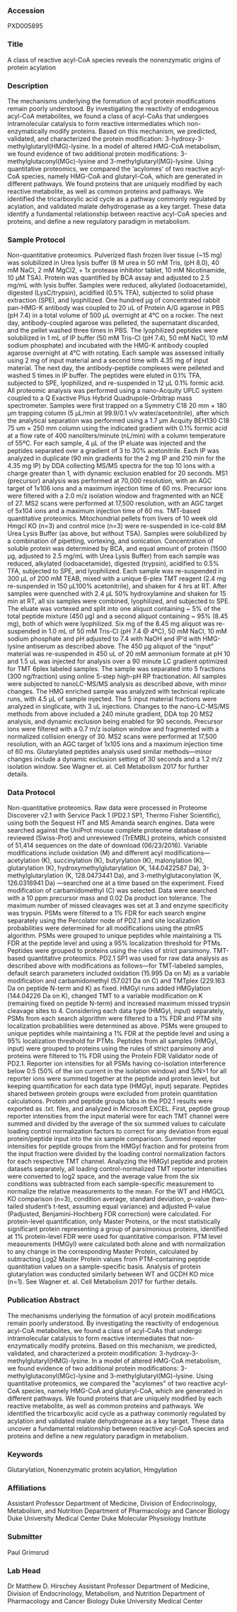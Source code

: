### Accession
PXD005895

### Title
A class of reactive acyl-CoA species reveals the nonenzymatic origins of protein acylation

### Description
The mechanisms underlying the formation of acyl protein modifications remain poorly understood. By investigating the reactivity of endogenous acyl-CoA metabolites, we found a class of acyl-CoAs that undergoes intramolecular catalysis to form reactive intermediates which non-enzymatically modify proteins. Based on this mechanism, we predicted, validated, and characterized the protein modification: 3-hydroxy-3-methylglutaryl(HMG)-lysine. In a model of altered HMG-CoA metabolism, we found evidence of two additional protein modifications: 3-methylglutaconyl(MGc)-lysine and 3-methylglutaryl(MG)-lysine. Using quantitative proteomics, we compared the ‘acylomes’ of two reactive acyl-CoA species, namely HMG-CoA and glutaryl-CoA, which are generated in different pathways. We found proteins that are uniquely modified by each reactive metabolite, as well as common proteins and pathways. We identified the tricarboxylic acid cycle as a pathway commonly regulated by acylation, and validated malate dehydrogenase as a key target. These data identify a fundamental relationship between reactive acyl-CoA species and proteins, and define a new regulatory paradigm in metabolism.

### Sample Protocol
Non-quantitative proteomics. Pulverized flash frozen liver tissue (~15 mg) was solubilized in Urea lysis buffer (8 M urea in 50 mM Tris, (pH 8.0), 40 mM NaCl, 2 mM MgCl2, + 1x protease inhibitor tablet, 10 mM Nicotinamide, 10 µM TSA). Protein was quantified by BCA assay and adjusted to 2.5 mg/mL with lysis buffer. Samples were reduced, alkylated (iodoacetamide), digested (LysC/trypsin), acidified (0.5% TFA), subjected to solid phase extraction (SPE), and lyophilized. One hundred µg of concentrated rabbit pan-HMG-K antibody was coupled to 20 uL of Protein A/G agarose in PBS (pH 7.4) in a total volume of 500 µL overnight at 4°C on a rocker. The next day, antibody-coupled agarose was pelleted, the supernatant discarded, and the pellet washed three times in PBS. The lyophilized peptides were solubilized in 1 mL of IP buffer (50 mM Tris-Cl (pH 7.4), 50 mM NaCl, 10 mM sodium phosphate) and incubated with the HMG-K antibody coupled agarose overnight at 4°C with rotating. Each sample was assessed initially using 2 mg of input material and a second time with 4.35 mg of input material. The next day, the antibody-peptide complexes were pelleted and washed 5 times in IP buffer. The peptides were eluted in 0.1% TFA, subjected to SPE, lyophilized, and re-suspended in 12 µL 0.1% formic acid. All proteomic analysis was performed using a nano-Acquity UPLC system coupled to a Q Exactive Plus Hybrid Quadrupole-Orbitrap mass spectrometer. Samples were first trapped on a Symmetry C18 20 mm × 180 µm trapping column (5 μL/min at 99.9/0.1 v/v water/acetonitrile), after which the analytical separation was performed using a 1.7 µm Acquity BEH130 C18 75 um × 250 mm column  using the indicated gradient with 0.1% formic acid at a flow rate of 400 nanoliters/minute (nL/min) with a column temperature of 55ºC. For each sample, 4 µL of the IP eluate was injected and the peptides separated over a gradient of 3 to 30% acetonitrile. Each IP was analyzed in duplicate (90 min gradients for the 2 mg IP and 210 min for the 4.35 mg IP) by DDA collecting MS/MS spectra for the top 10 ions with a charge greater than 1, with dynamic exclusion enabled for 20 seconds. MS1 (precursor) analysis was performed at 70,000 resolution, with an AGC target of 1x106 ions and a maximum injection time of 60 ms. Precursor ions were filtered with a 2.0 m/z isolation window and fragmented with an NCE of 27. MS2 scans were performed at 17,500 resolution, with an AGC target of 5x104 ions and a maximum injection time of 60 ms.  TMT-based quantitative proteomics. Mitochondrial pellets from livers of 10 week old Hmgcl KO (n=3) and control mice (n=3) were re-suspended in ice-cold 8M Urea Lysis Buffer (as above, but without TSA). Samples were solubilized by a combination of pipetting, vortexing, and sonication. Concentration of soluble protein was determined by BCA, and equal amount of protein (1500 µg, adjusted to 2.5 mg/mL with Urea Lysis Buffer) from each sample was reduced, alkylated (iodoacetamide), digested (trypsin), acidified to 0.5% TFA, subjected to SPE, and  lyophilized.  Each sample was re-suspended in 300 µL of 200 mM TEAB, mixed with a unique 6-plex TMT reagent (2.4 mg re-suspended in 150 µL100% acetonitrile), and shaken for 4 hrs at RT. After samples were quenched with 2.4 µL 50% hydroxylamine and shaken for 15 min at RT, all six samples were combined, lyophilized, and subjected to SPE. The eluate was vortexed and split into one aliquot containing ~ 5% of the total peptide mixture (450 µg) and a second aliquot containing ~ 95% (8.45 mg), both of which were lyophilized. Six mg of the 8.45 mg aliquot was re-suspended in 1.0 mL of 50 mM Tris-Cl (pH 7.4 @ 4ºC), 50 mM NaCl, 10 mM sodium phosphate and pH adjusted to 7.4 with NaOH and IP’d with HMG-lysine antiserum as described above. The 450 µg aliquot of the “input” material was re-suspended in 450 uL of 20 mM ammonium formate at pH 10 and 1.5 uL was injected for analysis over a 90 minute LC gradient optimized for TMT 6plex labeled samples. The sample was separated into 5 fractions (300 ng/fraction) using online 5-step high-pH RP fractionation. All samples were subjected to nanoLC-MS/MS analysis as described above, with minor changes. The HMG enriched sample was analyzed with technical replicate runs, with 4.5 µL of sample injected. The 5 input material fractions were analyzed in singlicate, with 3 uL injections. Changes to the nano-LC-MS/MS methods from above included a 240 minute gradient, DDA top 20 MS2 analysis, and dynamic exclusion being enabled for 90 seconds. Precursor ions were filtered with a 0.7 m/z isolation window and fragmented with a normalized collision energy of 30. MS2 scans were performed at 17,500 resolution, with an AGC target of 1x105 ions and a maximum injection time of 60 ms.   Glutarylated peptides analysis used similar methods—minor changes include a dynamic exclusion setting of 30 seconds and a 1.2 m/z isolation window.  See Wagner et. al. Cell Metabolism 2017 for further details.

### Data Protocol
Non-quantitative proteomics. Raw data were processed in Proteome Discoverer v2.1 with Service Pack 1 (PD2.1 SP1, Thermo Fisher Scientific), using both the Sequest HT and MS Amanda search engines. Data were searched against the UniProt mouse complete proteome database of reviewed (Swiss-Prot) and unreviewed (TrEMBL) proteins, which consisted of 51,414 sequences on the date of download (06/23/2016). Variable modifications include oxidation (M) and different acyl modifications—acetylation (K), succinylation (K), butyrylation (K), malonylation (K), glutarylation (K), hydroxymethylglutarylation (K, 144.0422587 Da), 3-methylglutarylation (K, 128.0473441 Da), and 3-methylglutaconylation (K, 126.0316941 Da) —searched one at a time based on the experiment. Fixed modification of carbamidomethyl (C) was selected. Data were searched with a 10 ppm precursor mass and 0.02 Da product ion tolerance. The maximum number of missed cleavages was set at 3 and enzyme specificity was trypsin. PSMs were filtered to a 1% FDR for each search engine separately using the Percolator node of PD2.1 and site localization probabilities were determined for all modifications using the ptmRS algorithm. PSMs were grouped to unique peptides while maintaining a 1% FDR at the peptide level and using a 95% localization threshold for PTMs. Peptides were grouped to proteins using the rules of strict parsimony.  TMT-based quantitative proteomics. PD2.1 SP1 was used for raw data analysis as described above with modifications as follows—for TMT-labeled samples, default search parameters included oxidation (15.995 Da on M) as a variable modification and carbamidomethyl (57.021 Da on C) and TMTplex (229.163 Da on peptide N-term and K) as fixed. HMGyl runs added HMGylation (144.04226 Da on K), changed TMT to a variable modification on K (remaining fixed on peptide N-term) and increased maximum missed trypsin cleavage sites to 4. Considering each data type (HMGyl, input) separately, PSMs from each search algorithm were filtered to a 1% FDR and PTM site localization probabilities were determined as above. PSMs were grouped to unique peptides while maintaining a 1% FDR at the peptide level and using a 95% localization threshold for PTMs. Peptides from all samples (HMGyl, input) were grouped to proteins using the rules of strict parsimony and proteins were filtered to 1% FDR using the Protein FDR Validator node of PD2.1. Reporter ion intensities for all PSMs having co-isolation interference below 0.5 (50% of the ion current in the isolation window) and S/N>1 for all reporter ions were summed together at the peptide and protein level, but keeping quantification for each data type (HMGyl, input) separate. Peptides shared between protein groups were excluded from protein quantitation calculations. Protein and peptide groups tabs in the PD2.1 results were exported as .txt. files, and analyzed in Microsoft EXCEL. First, peptide group reporter intensities from the input material were for each TMT channel were summed and divided by the average of the six summed values to calculate loading control normalization factors to correct for any deviation from equal protein/peptide input into the six sample comparison. Summed reporter intensities for peptide groups from the HMGyl fraction and for proteins from the input fraction were divided by the loading control normalization factors for each respective TMT channel. Analyzing the HMGyl peptide and protein datasets separately, all loading control-normalized TMT reporter intensities were converted to log2 space, and the average value from the six conditions was subtracted from each sample-specific measurement to normalize the relative measurements to the mean. For the WT and HMGCL KO comparison (n=3), condition average, standard deviation, p-value (two-tailed student’s t-test, assuming equal variance) and adjusted P-value (Padjusted, Benjamini-Hochberg FDR correction) were calculated. For protein-level quantification, only Master Proteins, or the most statistically significant protein representing a group of parsimonious proteins, identified at 1% protein-level FDR were used for quantitative comparison. PTM level measurements (HMGyl) were calculated both alone and with normalization to any change in the corresponding Master Protein, calculated by subtracting Log2 Master Protein values from PTM-containing peptide quantitation values on a sample-specific basis. Analysis of protein glutarylation was conducted similarly between WT and GCDH KO mice (n=1). See Wagner et. al. Cell Metabolism 2017 for further details.

### Publication Abstract
The mechanisms underlying the formation of acyl protein modifications remain poorly understood. By investigating the reactivity of endogenous acyl-CoA metabolites, we found a class of acyl-CoAs that undergo intramolecular catalysis to form reactive intermediates that non-enzymatically modify proteins. Based on this mechanism, we predicted, validated, and characterized a protein modification: 3-hydroxy-3-methylglutaryl(HMG)-lysine. In a model of altered HMG-CoA metabolism, we found evidence of two additional protein modifications: 3-methylglutaconyl(MGc)-lysine and 3-methylglutaryl(MG)-lysine. Using quantitative proteomics, we compared the "acylomes" of two reactive acyl-CoA species, namely HMG-CoA and glutaryl-CoA, which are generated in different pathways. We found proteins that are uniquely modified by each reactive metabolite, as well as common proteins and pathways. We identified the tricarboxylic acid cycle as a pathway commonly regulated by acylation and validated malate dehydrogenase as a key target. These data uncover a fundamental relationship between reactive acyl-CoA species and proteins and define a new regulatory paradigm in metabolism.

### Keywords
Glutarylation, Nonenzymatic protein acylation, Hmgylation

### Affiliations
Assistant Professor Department of Medicine, Division of Endocrinology, Metabolism, and Nutrition Department of Pharmacology and Cancer Biology Duke University Medical Center
Duke Molecular Physiology Institute

### Submitter
Paul Grimsrud

### Lab Head
Dr Matthew D. Hirschey
Assistant Professor Department of Medicine, Division of Endocrinology, Metabolism, and Nutrition Department of Pharmacology and Cancer Biology Duke University Medical Center


